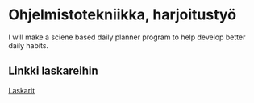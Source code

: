 # Ohjelmistotekniikka, harjoitustyö

I will make a sciene based daily planner program to help develop better daily habits.

## Linkki laskareihin
[Laskarit](https://github.com/rigozu9/ot-harjoitustyo/tree/main/laskarit)